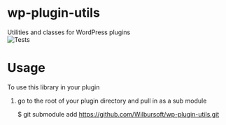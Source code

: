 # wp-plugin-utils
Utilities and classes for WordPress plugins \
![Tests](https://github.com/Wilbursoft/wp-plugin-utils/workflows/Tests/badge.svg)

# Usage

To use this library in your plugin

1) go to the root of your plugin directory and pull in as a sub module 

    $ git submodule add https://github.com/Wilbursoft/wp-plugin-utils.git